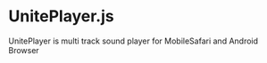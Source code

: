 UnitePlayer.js
==============

UnitePlayer is multi track sound player for MobileSafari and Android Browser